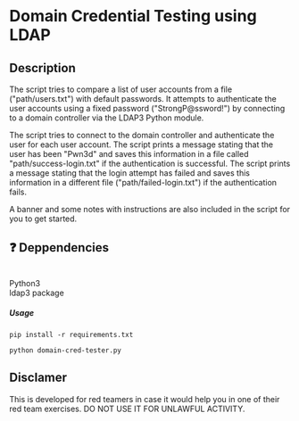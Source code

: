 <div>
  <br>
  <h1>Domain Credential Testing using LDAP</h1>
  <h2> Description </h2>
  <p>The script tries to compare a list of user accounts from a file ("path/users.txt") with default passwords. It attempts to authenticate the user accounts using a fixed password ("StrongP@ssword!") by connecting to a domain controller via the LDAP3 Python module.

The script tries to connect to the domain controller and authenticate the user for each user account. The script prints a message stating that the user has been "Pwn3d" and saves this information in a file called "path/success-login.txt" if the authentication is successful. The script prints a message stating that the login attempt has failed and saves this information in a different file ("path/failed-login.txt") if the authentication fails.

A banner and some notes with instructions are also included in the script for you to get started.</p>
</div>


## ❓ Deppendencies

<br> Python3
<br> ldap3 package



##### Usage
```
pip install -r requirements.txt
```

```
python domain-cred-tester.py
```


## Disclamer

This is developed for red teamers in case it would help you in one of their red team exercises. DO NOT USE IT FOR UNLAWFUL ACTIVITY.
